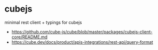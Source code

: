 # cubejs

minimal rest client + typings for cubejs

- https://github.com/cube-js/cube/blob/master/packages/cubejs-client-core/README.md
- https://cube.dev/docs/product/apis-integrations/rest-api/query-format
